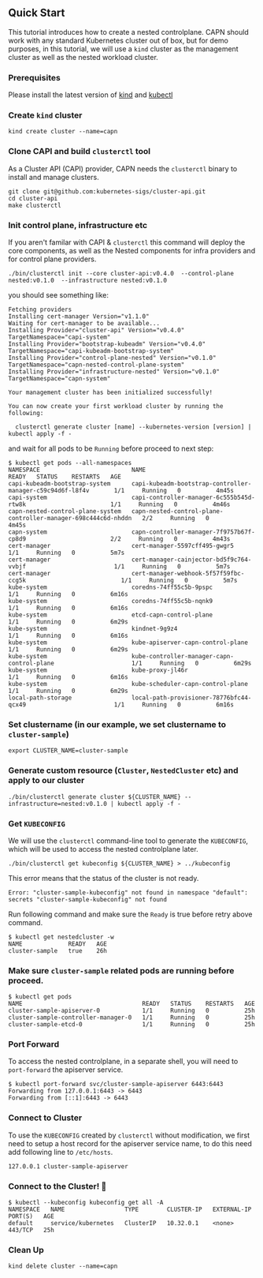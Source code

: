 ## Quick Start 

This tutorial introduces how to create a nested controlplane. CAPN should work with any standard 
Kubernetes cluster out of box, but for demo purposes, in this tutorial, we will use 
a `kind` cluster as the management cluster as well as the nested workload cluster.

### Prerequisites

Please install the latest version of [kind](https://kind.sigs.k8s.io/docs/user/quick-start/#installation) 
and [kubectl](https://kubernetes.io/docs/tasks/tools/)

### Create `kind` cluster

```console
kind create cluster --name=capn
```

### Clone CAPI and build `clusterctl` tool

As a Cluster API (CAPI) provider, CAPN needs the `clusterctl` binary to install and manage clusters.

```console
git clone git@github.com:kubernetes-sigs/cluster-api.git
cd cluster-api
make clusterctl
```

### Init control plane, infrastructure etc

If you aren't familar with CAPI & `clusterctl` this command will deploy the core components, as well as the Nested components for infra providers and for control plane providers. 

```console
./bin/clusterctl init --core cluster-api:v0.4.0  --control-plane nested:v0.1.0  --infrastructure nested:v0.1.0
```

you should see something like:
```
Fetching providers
Installing cert-manager Version="v1.1.0"
Waiting for cert-manager to be available...
Installing Provider="cluster-api" Version="v0.4.0" TargetNamespace="capi-system"
Installing Provider="bootstrap-kubeadm" Version="v0.4.0" TargetNamespace="capi-kubeadm-bootstrap-system"
Installing Provider="control-plane-nested" Version="v0.1.0" TargetNamespace="capn-nested-control-plane-system"
Installing Provider="infrastructure-nested" Version="v0.1.0" TargetNamespace="capn-system"

Your management cluster has been initialized successfully!

You can now create your first workload cluster by running the following:

  clusterctl generate cluster [name] --kubernetes-version [version] | kubectl apply -f -
```

and wait for all pods to be `Running` before proceed to next step:
```console
$ kubectl get pods --all-namespaces
NAMESPACE                          NAME                                                            READY   STATUS    RESTARTS   AGE
capi-kubeadm-bootstrap-system      capi-kubeadm-bootstrap-controller-manager-c59c94d6f-l8f4v       1/1     Running   0          4m45s
capi-system                        capi-controller-manager-6c555b545d-rtw8k                        1/1     Running   0          4m46s
capn-nested-control-plane-system   capn-nested-control-plane-controller-manager-698c444c6d-nhddn   2/2     Running   0          4m45s
capn-system                        capn-controller-manager-7f9757b67f-cp8d9                        2/2     Running   0          4m43s
cert-manager                       cert-manager-5597cff495-gwgr5                                   1/1     Running   0          5m7s
cert-manager                       cert-manager-cainjector-bd5f9c764-vvbjf                         1/1     Running   0          5m7s
cert-manager                       cert-manager-webhook-5f57f59fbc-ccg5k                           1/1     Running   0          5m7s
kube-system                        coredns-74ff55c5b-9pspc                                         1/1     Running   0          6m16s
kube-system                        coredns-74ff55c5b-nqnk9                                         1/1     Running   0          6m16s
kube-system                        etcd-capn-control-plane                                         1/1     Running   0          6m29s
kube-system                        kindnet-9g9z4                                                   1/1     Running   0          6m16s
kube-system                        kube-apiserver-capn-control-plane                               1/1     Running   0          6m29s
kube-system                        kube-controller-manager-capn-control-plane                      1/1     Running   0          6m29s
kube-system                        kube-proxy-jl46r                                                1/1     Running   0          6m16s
kube-system                        kube-scheduler-capn-control-plane                               1/1     Running   0          6m29s
local-path-storage                 local-path-provisioner-78776bfc44-qcx49                         1/1     Running   0          6m16s
```

### Set clustername (in our example, we set clustername to `cluster-sample`)

```console
export CLUSTER_NAME=cluster-sample
```

### Generate custom resource (`Cluster`, `NestedCluster` etc) and apply to our cluster

```console
./bin/clusterctl generate cluster ${CLUSTER_NAME} --infrastructure=nested:v0.1.0 | kubectl apply -f -
```

### Get `KUBECONFIG`

We will use the `clusterctl` command-line tool to generate the `KUBECONFIG`, which 
will be used to access the nested controlplane later.

```console
./bin/clusterctl get kubeconfig ${CLUSTER_NAME} > ../kubeconfig
```

This error means that the status of the cluster is not ready.
```
Error: "cluster-sample-kubeconfig" not found in namespace "default": secrets "cluster-sample-kubeconfig" not found
```

Run following command and make sure the `Ready` is true before retry above command.
```console
$ kubectl get nestedcluster -w
NAME             READY   AGE
cluster-sample   true    26h
```

### Make sure `cluster-sample` related pods are running before proceed.

```console
$ kubectl get pods
NAME                                  READY   STATUS    RESTARTS   AGE
cluster-sample-apiserver-0            1/1     Running   0          25h
cluster-sample-controller-manager-0   1/1     Running   0          25h
cluster-sample-etcd-0                 1/1     Running   0          25h
```

### Port Forward

To access the nested controlplane, in a separate shell, you will need 
to `port-forward` the apiserver service.

```console
$ kubectl port-forward svc/cluster-sample-apiserver 6443:6443
Forwarding from 127.0.0.1:6443 -> 6443
Forwarding from [::1]:6443 -> 6443
```

### Connect to Cluster

To use the `KUBECONFIG` created by `clusterctl` without modification, we first 
need to setup a host record for the apiserver service name, to do this need add
following line to `/etc/hosts`.

```
127.0.0.1 cluster-sample-apiserver
```

### Connect to the Cluster! :tada:

```console
$ kubectl --kubeconfig kubeconfig get all -A
NAMESPACE   NAME                 TYPE        CLUSTER-IP   EXTERNAL-IP   PORT(S)   AGE
default     service/kubernetes   ClusterIP   10.32.0.1    <none>        443/TCP   25h

```

### Clean Up

```console
kind delete cluster --name=capn
```
